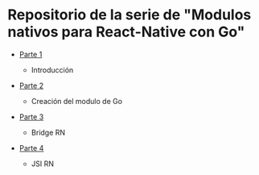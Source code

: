 # Repositorio de la serie de "Modulos nativos para React-Native con Go"

- [Parte 1](https://dev.to/x0s3/modulos-nativos-para-react-native-con-go-1-4-51gb)
    - Introducción

- [Parte 2](https://dev.to/x0s3/modulos-nativos-para-react-native-con-go-2-4-jjk)
    - Creación del modulo de Go

- [Parte 3]()
    - Bridge RN

- [Parte 4]()
    - JSI RN


